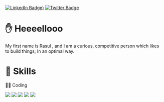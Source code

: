 [![LinkedIn Badge](https://img.shields.io/badge/LinkedIn-Profile-informational?style=social&logo=linkedin&logoColor=blue&color=0D76A8))](https://www.linkedin.com/in/rasulbc/)
[![Twitter Badge](https://img.shields.io/badge/Twitter-Profile-informational?style=flat&logo=twitter&logoColor=white&color=1CA2F1)](https://twitter.com/bcrasul)

# ✋ Heeeellooo
My first name is Rasul , and I am a curious, competitive person which likes to build things; In an optimal way.

<!---
<br>
## &#x1f4c8; GitHub Stats


<br>
<a href="https://github.com/rasulbc">
  <img align="center" style="margin:0.5rem" src="https://github-readme-stats.vercel.app/api?username=rasulbc&show_icons=true&line_height=27&count_private=true&title_color=ffffff&text_color=c9cacc&icon_color=4AB097&bg_color=1A2B34" alt="Rasul's GitHub Stats" />
</a>

<br>

<a href="https://github.com/rasulbc">
  <img align="center" style="margin:0.5rem" src="https://github-readme-stats.vercel.app/api/top-langs/?username=rasulbc&hide=html,css&title_color=ffffff&text_color=c9cacc&icon_color=4AB197&bg_color=1A2B34" />
</a>


<br>
-->

# 💼 Skills

👨‍💻 Coding

![](https://img.shields.io/badge/Flutter-informational?style=social&logo=flutter)
![](https://img.shields.io/badge/Dart-informational?style=social&logo=dart)
![](https://img.shields.io/badge/Java-informational?style=social&logo=Java)
![](https://img.shields.io/badge/Python-informational?style=social&logo=Python)
![](https://img.shields.io/badge/C++-informational?style=social&logo=C)

<!---
⚒️ Tools
 
 
![](https://img.shields.io/badge/PostMan-informational?style=social&logo=PostMan&color=black)
![](https://img.shields.io/badge/VSCode-informational?style=social&logo=VisualStudio&color=black)
![](https://img.shields.io/badge/AndroidStudio-informational?style=social&logo=AndroidStudio&color=black)

 ✏ Design
 
![](https://img.shields.io/badge/Figma-informational?style=flat&logo=Figma&color=white)
![](https://img.shields.io/badge/AdobeXD-informational?style=flat&logo=AdobeXD&color=white)
![](https://img.shields.io/badge/Canva-informational?style=flat&logo=Canva&color=white)
![](https://img.shields.io/badge/Material-informational?style=flat&logo=MaterialDesign&color=white)

 📊 Analytics
 
![](https://img.shields.io/badge/GA4-informational?style=flat&logo=GoogleAnalytics&color=white)
![](https://img.shields.io/badge/GTM-informational?style=flat&logo=GoogleTagManager&color=white)
![](https://img.shields.io/badge/YandexMetrika-informational?style=flat&color=white)


</details>

<br>
-->

